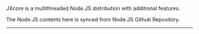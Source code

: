JXcore is a multithreaded Node.JS distribution with additional features.

The Node.JS contents here is synced from Node.JS Github Repository.

___


